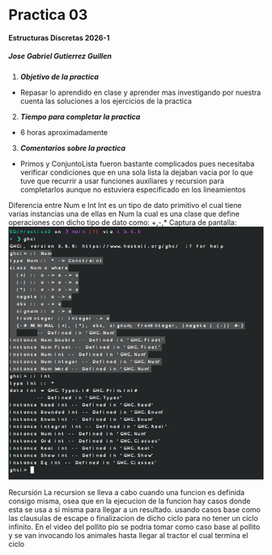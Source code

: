 # Practica 03
#### Estructuras Discretas 2026-1
##### Jose Gabriel Gutierrez Guillen
 
1. ***Objetivo de la practica***
- Repasar lo aprendido en clase y aprender mas investigando por nuestra cuenta las soluciones a los ejercicios de la practica
2. ***Tiempo para completar la practica***
- 6 horas aproximadamente 
3. ***Comentarios sobre la practica***
- Primos y ConjuntoLista fueron bastante complicados pues necesitaba verificar condiciones que en una sola lista la dejaban vacia por lo que tuve que recurrir a usar funciones auxiliares y recursion para completarlos aunque no estuviera especificado en los lineamientos

Diferencia entre Num e Int
Int es un tipo de dato primitivo el cual tiene varias instancias una de ellas en Num la cual es una clase que define operaciones con dicho tipo de dato como: +,-,*
Captura de pantalla:
![Propmt](prompt.png)

Recursión
La recursion se lleva a cabo cuando una funcion es definida consigo misma, osea que en la ejecucion de la funcion hay casos donde esta se usa a si misma para llegar a un resultado. usando casos base como las clausulas de escape o finalizacion de dicho ciclo para no tener un ciclo infinito.
En el video del pollito pio se podria tomar como caso base al pollito y se van invocando los animales hasta llegar al tractor el cual termina el ciclo